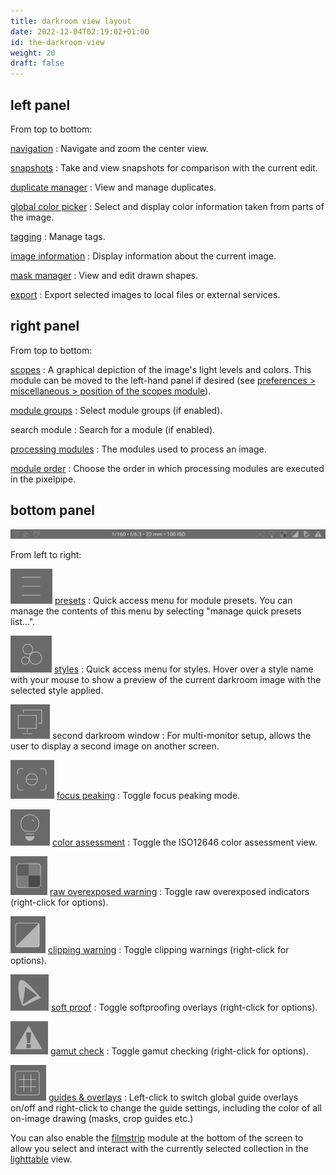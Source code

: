 ```yaml
---
title: darkroom view layout
date: 2022-12-04T02:19:02+01:00
id: the-darkroom-view
weight: 20
draft: false
---
```


## left panel

From top to bottom:

[navigation](../../module-reference/utility-modules/darkroom/navigation.md)
: Navigate and zoom the center view.

[snapshots](../../module-reference/utility-modules/darkroom/snapshots.md)
: Take and view snapshots for comparison with the current edit.

[duplicate manager](../../module-reference/utility-modules/darkroom/duplicate-manager.md)
: View and manage duplicates.

[global color picker](../../module-reference/utility-modules/darkroom/global-color-picker.md)
: Select and display color information taken from parts of the image.

[tagging](../../module-reference/utility-modules/shared/tagging.md)
: Manage tags.

[image information](../../module-reference/utility-modules/shared/image-information.md)
: Display information about the current image.

[mask manager](../../module-reference/utility-modules/darkroom/mask-manager.md)
: View and edit drawn shapes.

[export](../../module-reference/utility-modules/shared/export.md)
: Export selected images to local files or external services.

## right panel

From top to bottom:

[scopes](../../module-reference/utility-modules/shared/scopes.md)
: A graphical depiction of the image's light levels and colors. This module can be moved to the left-hand panel if desired (see [preferences > miscellaneous > position of the scopes module](../preferences-settings/miscellaneous.md)).

[module groups](./organization/module-groups.md)
: Select module groups (if enabled).

search module
: Search for a module (if enabled).

[processing modules](../../module-reference/processing-modules/_index.md)
: The modules used to process an image.

[module order](../../module-reference/utility-modules/darkroom/module-order.md)
: Choose the order in which processing modules are executed in the pixelpipe.

## bottom panel

![darkroom-view-layout](./darkroom-view-layout/darkroom-bottom-panel.png#w100)

From left to right:

![presets-icon](./darkroom-view-layout/presets-icon.png#icon) [presets](./processing-modules/presets.md)
: Quick access menu for module presets. You can manage the contents of this menu by selecting "manage quick presets list...".

![styles-icon](./darkroom-view-layout/styles-icon.png#icon) [styles](../../module-reference/utility-modules/lighttable/styles.md)
: Quick access menu for styles. Hover over a style name with your mouse to show a preview of the current darkroom image with the selected style applied.

![second-window-icon](./darkroom-view-layout/second-window-icon.png#icon) second darkroom window
: For multi-monitor setup, allows the user to display a second image on another screen.

![focus-peak-icon](./darkroom-view-layout/focus-peak-icon.png#icon) [focus peaking](../../module-reference/utility-modules/shared/focus-peaking.md)
: Toggle focus peaking mode.

![color-assessment-icon](./darkroom-view-layout/color-assessment-icon.png#icon) [color assessment](../../module-reference/utility-modules/darkroom/color-assessment.md)
: Toggle the ISO12646 color assessment view.

![raw-overexposed-icon](./darkroom-view-layout/raw-overexposed-icon.png#icon) [raw overexposed warning](../../module-reference/utility-modules/darkroom/raw-overexposed.md)
: Toggle raw overexposed indicators (right-click for options).

![clipping-icon](./darkroom-view-layout/clipping-icon.png#icon) [clipping warning](../../module-reference/utility-modules/darkroom/clipping.md)
: Toggle clipping warnings (right-click for options).

![softproof-icon](./darkroom-view-layout/softproof-icon.png#icon) [soft proof](../../module-reference/utility-modules/darkroom/soft-proof.md)
: Toggle softproofing overlays (right-click for options).

![gamut-check-icon](./darkroom-view-layout/gamut-check-icon.png#icon) [gamut check](../../module-reference/utility-modules/darkroom/gamut.md)
: Toggle gamut checking (right-click for options).

![guides-overlays-icon](./darkroom-view-layout/guides-overlays-icon.png#icon) [guides & overlays](../../module-reference/utility-modules/darkroom/guides-overlays.md)
: Left-click to switch global guide overlays on/off and right-click to change the guide settings, including the color of all on-image drawing (masks, crop guides etc.)

You can also enable the [filmstrip](../../module-reference/utility-modules/shared/filmstrip.md) module at the bottom of the screen to allow you select and interact with the currently selected collection in the [lighttable](../lighttable/_index.md) view.
